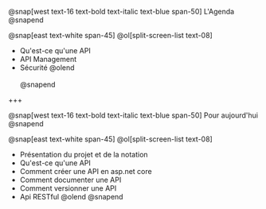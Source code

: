 @snap[west text-16 text-bold text-italic text-blue span-50]
L'Agenda
@snapend

@snap[east text-white span-45]
@ol[split-screen-list text-08]
- Qu'est-ce qu'une API
- API Management
- Sécurité
@olend
<br><br>
@snapend

+++

@snap[west text-16 text-bold text-italic text-blue span-50]
Pour aujourd'hui
@snapend

@snap[east text-white span-45]
@ol[split-screen-list text-08]
- Présentation du projet et de la notation 
- Qu'est-ce qu'une API 
- Comment créer une API en asp.net core 
- Comment documenter une API 
- Comment versionner une API 
- Api RESTful
@olend
@snapend
